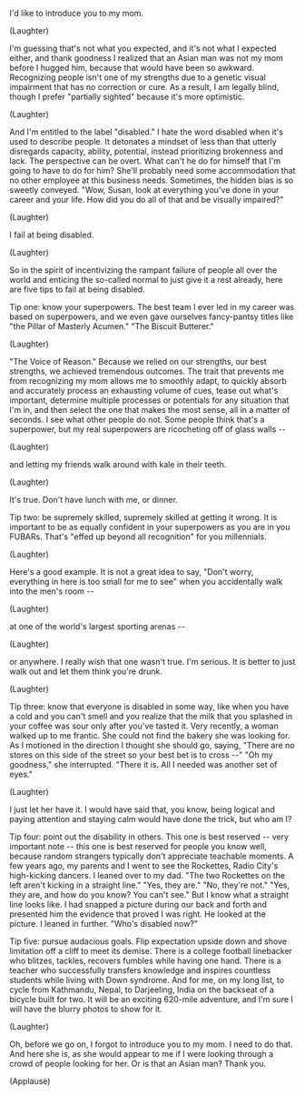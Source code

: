 
I&#39;d like to introduce you to my mom.

(Laughter)

I&#39;m guessing that&#39;s not what you expected,
and it&#39;s not what I expected either,
and thank goodness I realized
that an Asian man was not my mom
before I hugged him,
because that would have been so awkward.
Recognizing people
isn&#39;t one of my strengths
due to a genetic visual impairment
that has no correction or cure.
As a result, I am legally blind,
though I prefer &quot;partially sighted&quot;
because it&#39;s more optimistic.

(Laughter)

And I&#39;m entitled to the label &quot;disabled.&quot;
I hate the word disabled
when it&#39;s used to describe people.
It detonates a mindset of less than
that utterly disregards capacity,
ability, potential,
instead prioritizing brokenness
and lack.
The perspective can be overt.
What can&#39;t he do for himself
that I&#39;m going to have to do for him?
She&#39;ll probably need some accommodation
that no other employee
at this business needs.
Sometimes, the hidden bias
is so sweetly conveyed.
&quot;Wow, Susan,
look at everything you&#39;ve done
in your career and your life.
How did you do all of that
and be visually impaired?&quot;

(Laughter)

I fail at being disabled.

(Laughter)

So in the spirit of incentivizing
the rampant failure
of people all over the world
and enticing the so-called normal
to just give it a rest already,
here are five tips
to fail at being disabled.

Tip one:
know your superpowers.
The best team I ever led in my career
was based on superpowers,
and we even gave ourselves
fancy-pantsy titles
like &quot;the Pillar of Masterly Acumen.&quot;
&quot;The Biscuit Butterer.&quot;

(Laughter)

&quot;The Voice of Reason.&quot;
Because we relied on our strengths,
our best strengths,
we achieved tremendous outcomes.
The trait that prevents me
from recognizing my mom
allows me to smoothly adapt,
to quickly absorb and accurately process
an exhausting volume of cues,
tease out what&#39;s important,
determine multiple processes or potentials
for any situation that I&#39;m in,
and then select the one
that makes the most sense,
all in a matter of seconds.
I see what other people do not.
Some people think that&#39;s a superpower,
but my real superpowers
are ricocheting off of glass walls --

(Laughter)

and letting my friends
walk around with kale in their teeth.

(Laughter)

It&#39;s true. Don&#39;t have lunch with me,
or dinner.

Tip two: be supremely skilled,
supremely skilled at getting it wrong.
It is important to be
as equally confident in your superpowers
as you are in you FUBARs.
That&#39;s &quot;effed up beyond all recognition&quot;
for you millennials.

(Laughter)

Here&#39;s a good example.
It is not a great idea to say,
&quot;Don&#39;t worry, everything in here
is too small for me to see&quot;
when you accidentally
walk into the men&#39;s room --

(Laughter)

at one of the world&#39;s
largest sporting arenas --

(Laughter)

or anywhere.
I really wish that one wasn&#39;t true.
I&#39;m serious. It is better to just walk out
and let them think you&#39;re drunk.

(Laughter)


Tip three: know that everyone
is disabled in some way,
like when you have a cold
and you can&#39;t smell
and you realize that the milk
that you splashed in your coffee was sour
only after you&#39;ve tasted it.
Very recently, a woman
walked up to me frantic.
She could not find
the bakery she was looking for.
As I motioned in the direction
I thought she should go,
saying, &quot;There are no stores
on this side of the street
so your best bet is to cross --&quot;
&quot;Oh my goodness,&quot; she interrupted.
&quot;There it is.
All I needed was another set of eyes.&quot;

(Laughter)

I just let her have it.
I would have said that, you know,
being logical and paying attention
and staying calm
would have done the trick,
but who am I?

Tip four: point out
the disability in others.
This one is best reserved --
very important note --
this one is best reserved
for people you know well,
because random strangers
typically don&#39;t appreciate
teachable moments.
A few years ago, my parents and I
went to see the Rockettes,
Radio City&#39;s high-kicking dancers.
I leaned over to my dad.
&quot;The two Rockettes on the left
aren&#39;t kicking in a straight line.&quot;
&quot;Yes, they are.&quot;
&quot;No, they&#39;re not.&quot;
&quot;Yes, they are, and how do you know?
You can&#39;t see.&quot;
But I know what
a straight line looks like.
I had snapped a picture
during our back and forth
and presented him the evidence
that proved I was right.
He looked at the picture.
I leaned in further.
&quot;Who&#39;s disabled now?&quot;

Tip five: pursue audacious goals.
Flip expectation upside down
and shove limitation off a cliff
to meet its demise.
There is a college football linebacker
who blitzes, tackles, recovers fumbles
while having one hand.
There is a teacher
who successfully transfers knowledge
and inspires countless students
while living with Down syndrome.
And for me,
on my long list,
to cycle from Kathmandu, Nepal,
to Darjeeling, India
on the backseat
of a bicycle built for two.
It will be an exciting 620-mile adventure,
and I&#39;m sure I will have
the blurry photos to show for it.

(Laughter)

Oh, before we go on,
I forgot to introduce you to my mom.
I need to do that.
And here she is,
as she would appear to me
if I were looking through a crowd
of people looking for her.
Or is that an Asian man?
Thank you.

(Applause)

